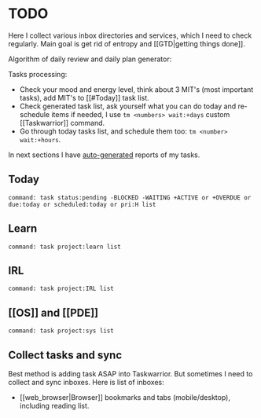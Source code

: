 # TODO

Here I collect various inbox directories and services, which I need to check
regularly. Main goal is get rid of entropy and [[GTD|getting things done]].

Algorithm of daily review and daily plan generator:

Tasks processing:

- Check your mood and energy level, think about 3 MIT's (most important tasks),
add MIT's to [[#Today]] task list.
- Check generated task list, ask yourself what you can do today and re-schedule
items if needed, I use `tm <numbers> wait:+days` custom [[Taskwarrior]] command.
- Go through today tasks list, and schedule them too: `tm <number> wait:+hours`.

In next sections I have
[auto-generated](https://github.com/echo-bravo-yahoo/ego-rock) reports of my
tasks.

## Today

```task-table
command: task status:pending -BLOCKED -WAITING +ACTIVE or +OVERDUE or due:today or scheduled:today or pri:H list
```

## Learn

```task-table
command: task project:learn list
```

## IRL

```task-table
command: task project:IRL list
```

## [[OS]] and [[PDE]]

```task-table
command: task project:sys list
```


## Collect tasks and sync

Best method is adding task ASAP into Taskwarrior. But sometimes I need to
collect and sync inboxes. Here is list of inboxes:

- [[web_browser|Browser]] bookmarks and tabs (mobile/desktop), including reading
list.
